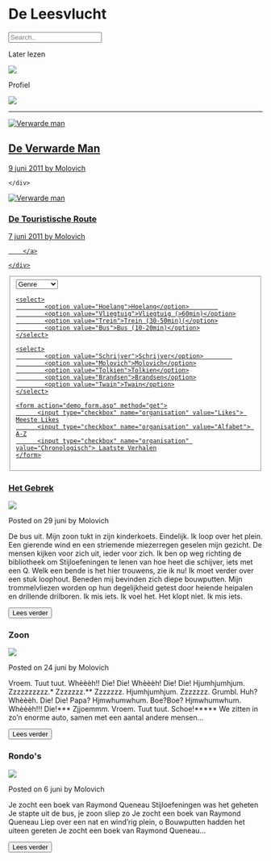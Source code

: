 <!DOCTYPE html>
<html>
<head>
  <title>De Leesvlucht</title>
</head>
<body>
  <h1>De Leesvlucht</h1>
  <input type="text" name="search" placeholder="Search..">
  
  <p>Later lezen</p><img src="images/boekenlegger_48.png"/>
  <p>Profiel</p><img src="images/account_48.png"/>
  <hr>

  <article>
  	<div>
  		<a href=""><img src="images/confused-man.jpg" class="" alt="Verwarde man"></a>
  		<a href="" class="" title="" target="_self">
			<span class=""><h2>De Verwarde Man</h2></span>
			<span>9 juni 2011 by Molovich</span>
		</a>

  	</div>
  </article>

  <article>
  	<div>
  		<a href=""><img src="images/tourist_route_small.png" class="" alt="Verwarde man"></a>
  		<a href="" class="" title="" target="_self">		
			<span class=""><h3>De Touristische Route</h3></span>
			<span>7 juni 2011 by Molovich</span>

		</a>

  	</div>
  </article>
  

  <fieldset>
  	<select>
		  	<option value="Genre">Genre</option>		
			<option value="Fictie">Fictie</option>
			<option value="Poezie">Poezie</option>
			<option value="Column">Column</option>
			<option value="Non-Fictie">Non-Fictie</option>
	</select>

	<select>
		  	<option value="Hoelang">Hoelang</option>		
			<option value="Vliegtuig">Vliegtuig (>60min)</option>
			<option value="Trein">Trein (30-50min)(</option>
			<option value="Bus">Bus (10-20min)</option>
	</select>

	<select>
		  	<option value="Schrijver">Schrijver</option>		
			<option value="Molovich">Molovich</option>
			<option value="Tolkien">Tolkien</option>
			<option value="Brandsen">Brandsen</option>
			<option value="Twain">Twain</option>
	</select>

	<form action="demo_form.asp" method="get">
		  <input type="checkbox" name="organisation" value="Likes"> Meeste Likes
		  <input type="checkbox" name="organisation" value="Alfabet"> A-Z
		  <input type="checkbox" name="organisation" value="Chronologisch"> Laatste Verhalen
	</form>
  </fieldset>

  <article>
  	<div>
  		<h3>Het Gebrek</h3><a href=""><img src="images/boekenlegger_48.png"/></a>
  		<p>Posted on 29 juni by Molovich</p>
  		<p>De bus uit. Mijn zoon tukt in zijn kinderkoets. Eindelijk. Ik loop over het plein. Een gierende wind en een striemende miezerregen geselen mijn gezicht. De mensen kijken voor zich uit, ieder voor zich. Ik ben op weg richting de bibliotheek om Stijloefeningen te lenen van hoe heet die schijver, iets met een Q. Welk een bende is het hier trouwens, zie ik nu! Ik moet verder over een stuk loophout. Beneden mij bevinden zich diepe bouwputten. Mijn trommelvliezen worden op hun degelijkheid getest door heiende heipalen en drillende drilboren. Ik mis iets. Ik voel het. Het klopt niet. Ik mis iets.</p>
  		<button type="button">Lees verder</button>
  	</div>
  </article>

  <article>
  	<div>
  		<h3>Zoon</h3><a href=""><img src="images/boekenlegger_48.png"/></a>
  		<p>Posted on 24 juni by Molovich</p>
  		<p>Vroem. Tuut tuut. Whèèèh!! Die! Die! Whèèèh! Die! Die! Hjumhjumhjum. Zzzzzzzzzz.*
			Zzzzzzz.** Zzzzzzz. Hjumhjumhjum. Zzzzzzz. Grumbl. Huh? Whèèèh. Die! Die! Papa? Hjmwhumwhum. Boe?Boe? Hjmwhumwhum. Whèèèh!!! Die!*** Zjjoemmm. Vroem. Tuut tuut. Schoe!***** We zitten in zo’n enorme auto, samen met een aantal andere mensen...</p>
		<button type="button">Lees verder</button>	
  	</div>
  </article>

  <article>
	<div>
	  	<h3>Rondo's</h3><a href=""><img src="images/boekenlegger_48.png"/></a>
	  	<p>Posted on 6 juni by Molovich</p>
	  	<p>Je zocht een boek van Raymond Queneau
		   Stijloefeningen was het geheten
		   Je stapte uit de bus, je zoon sliep zo
		   Je zocht een boek van Raymond Queneau
		   Liep over een nat en wind’rig plein, o
		   Bouwputten hadden het uiteen gereten
		   Je zocht een boek van Raymond Queneau...</p>
		<button type="button">Lees verder</button>
	</div>
   </article>    

</body>     
</html>
